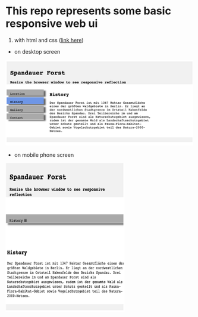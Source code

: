 # This repo represents some basic responsive web ui 

1. with html and css ([link here](https://xs-hua.github.io/responsive-webui/index-01.html))

- on desktop screen

![normal screen](./images/index-01-normal-screen.png)

- on mobile phone screen

<img src="./images/index-01-small-screen.png" width='320' height='400'/>
